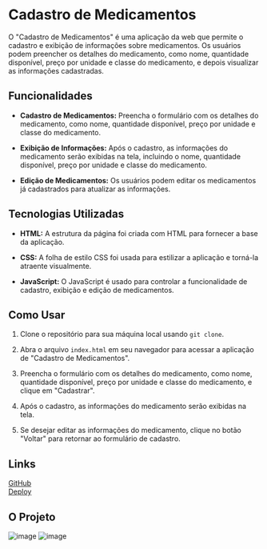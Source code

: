 # Cadastro de Medicamentos

O "Cadastro de Medicamentos" é uma aplicação da web que permite o cadastro e exibição de informações sobre medicamentos. Os usuários podem preencher os detalhes do medicamento, como nome, quantidade disponível, preço por unidade e classe do medicamento, e depois visualizar as informações cadastradas.

## Funcionalidades

- **Cadastro de Medicamentos:** Preencha o formulário com os detalhes do medicamento, como nome, quantidade disponível, preço por unidade e classe do medicamento.

- **Exibição de Informações:** Após o cadastro, as informações do medicamento serão exibidas na tela, incluindo o nome, quantidade disponível, preço por unidade e classe do medicamento.

- **Edição de Medicamentos:** Os usuários podem editar os medicamentos já cadastrados para atualizar as informações.

## Tecnologias Utilizadas

- **HTML:** A estrutura da página foi criada com HTML para fornecer a base da aplicação.

- **CSS:** A folha de estilo CSS foi usada para estilizar a aplicação e torná-la atraente visualmente.

- **JavaScript:** O JavaScript é usado para controlar a funcionalidade de cadastro, exibição e edição de medicamentos.

## Como Usar

1. Clone o repositório para sua máquina local usando `git clone`.

2. Abra o arquivo `index.html` em seu navegador para acessar a aplicação de "Cadastro de Medicamentos".

3. Preencha o formulário com os detalhes do medicamento, como nome, quantidade disponível, preço por unidade e classe do medicamento, e clique em "Cadastrar".

4. Após o cadastro, as informações do medicamento serão exibidas na tela.

5. Se desejar editar as informações do medicamento, clique no botão "Voltar" para retornar ao formulário de cadastro.

## Links 

[GitHub](https://github.com/manoelarcanjo/Farmacia-Cad-Medicamentos) <br/>
[Deploy](https://cadrastro-medicamentos.netlify.app/)

## O Projeto

![image](https://github.com/manoelarcanjo/Farmacia-Cad-Medicamentos/assets/116446206/e3f6c3cc-4901-4962-995c-54deddc92b67)
![image](https://github.com/manoelarcanjo/Farmacia-Cad-Medicamentos/assets/116446206/138938d7-edff-4382-b34c-5e667e4a8857)


